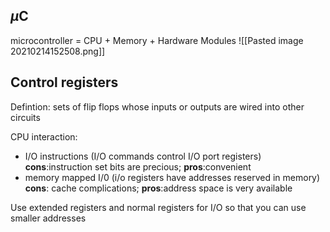 ## $\mu$C

microcontroller = CPU + Memory + Hardware Modules
![[Pasted image 20210214152508.png]]

## Control registers
Defintion: sets of flip flops whose inputs or outputs are wired into other circuits

CPU interaction:
- I/O instructions (I/O commands control I/O port registers)
**cons**:instruction set bits are precious; **pros**:convenient
- memory mapped I/0 (i/o registers have addresses reserved in memory)
**cons**: cache complications; **pros**:address space is very available

Use extended registers and normal registers for I/O so that you can use smaller addresses
